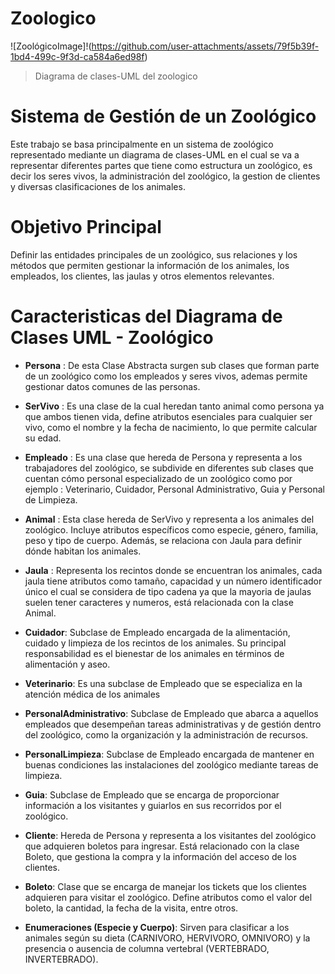# Zoologico

![ZoológicoImage]!(https://github.com/user-attachments/assets/79f5b39f-1bd4-499c-9f3d-ca584a6ed98f)

> Diagrama de clases-UML del zoologico

# Sistema de Gestión de un Zoológico

Este trabajo se basa principalmente en un sistema de zoológico representado mediante un diagrama de clases-UML en el cual se va a representar diferentes partes que tiene como estructura un zoológico, es decir los seres vivos, la administración del zoológico, la gestion de clientes y diversas clasificaciones de los animales.

# Objetivo Principal

Definir las entidades principales de un zoológico, sus relaciones y los métodos que permiten gestionar la información de los animales, los empleados, los clientes, las jaulas y otros elementos relevantes.

# Caracteristicas del Diagrama de Clases UML - Zoológico

- **Persona** :
  De esta Clase Abstracta surgen sub clases que forman parte de un zoológico como los empleados y seres vivos, ademas permite gestionar datos comunes de las personas.
- **SerVivo** :
  Es una clase de la cual heredan tanto animal como persona ya que ambos tienen vida, define atributos esenciales para cualquier ser vivo, como el nombre y la fecha de nacimiento, lo que permite calcular su edad.
- **Empleado** :
  Es una clase que hereda de Persona y representa a los trabajadores del zoológico, se subdivide en diferentes sub clases que cuentan cómo personal especializado de un zoológico como por ejemplo : Veterinario, Cuidador, Personal Administrativo, Guia y Personal de Limpieza.
- **Animal** :
  Esta clase hereda de SerVivo y representa a los animales del zoológico. Incluye atributos específicos como especie, género, familia, peso y tipo de cuerpo. Además, se relaciona con Jaula para definir dónde habitan los animales.
- **Jaula** :
  Representa los recintos donde se encuentran los animales, cada jaula tiene atributos como tamaño, capacidad y un número identificador único el cual se considera de tipo cadena ya que la mayoria de jaulas suelen tener caracteres y numeros, está relacionada con la clase Animal.
- **Cuidador**:
  Subclase de Empleado encargada de la alimentación, cuidado y limpieza de los recintos de los animales. Su principal responsabilidad es el bienestar de los animales en términos de alimentación y aseo.

- **Veterinario**:
  Es una subclase de Empleado que se especializa en la atención médica de los animales

- **PersonalAdministrativo**:
  Subclase de Empleado que abarca a aquellos empleados que desempeñan tareas administrativas y de gestión dentro del zoológico, como la organización y la administración de recursos.

- **PersonalLimpieza**:
  Subclase de Empleado encargada de mantener en buenas condiciones las instalaciones del zoológico mediante tareas de limpieza.

- **Guia**:
  Subclase de Empleado que se encarga de proporcionar información a los visitantes y guiarlos en sus recorridos por el zoológico.

- **Cliente**:
  Hereda de Persona y representa a los visitantes del zoológico que adquieren boletos para ingresar. Está relacionado con la clase Boleto, que gestiona la compra y la información del acceso de los clientes.

- **Boleto**:
  Clase que se encarga de manejar los tickets que los clientes adquieren para visitar el zoológico. Define atributos como el valor del boleto, la cantidad, la fecha de la visita, entre otros.
- **Enumeraciones (Especie y Cuerpo)**:
  Sirven para clasificar a los animales según su dieta (CARNIVORO, HERVIVORO, OMNIVORO) y la presencia o ausencia de columna vertebral (VERTEBRADO, INVERTEBRADO).
